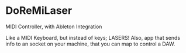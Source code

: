 # DoReMiLaser
MIDI Controller, with Ableton Integration

Like a MIDI Keyboard, but instead of keys; LASERS!
Also, app that sends info to an socket on your machine, that you can map to control a DAW.
